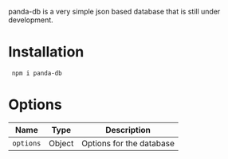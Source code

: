panda-db is a very simple json based database that is still under development.

<h1> 
    Installation
</h1>

<code> npm i panda-db </code>

<h1>
    Options
</h1>

<table>
    <thead>
        <tr>
            <th>Name</th>
            <th>Type</th>
            <th>Description</th>
        </tr>
    </thead>
    <tbody>
        <tr>
            <td><code>options</code></td>
            <td>Object</td>
            <td>Options for the database</td>
    </tbody>
</table>
